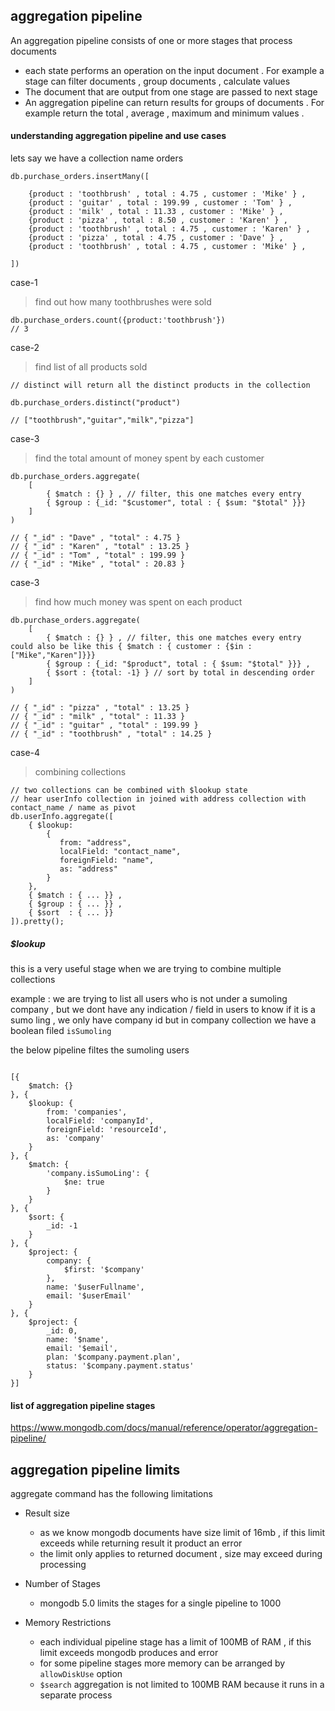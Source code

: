 ## aggregation pipeline 

An aggregation pipeline consists of one or more stages that process documents 

- each state performs an operation on the input document . For example a stage can filter documents ,
group documents , calculate values
- The document that are output from one stage are passed to next stage 
- An aggregation pipeline can return results for groups of documents . For example return the total , average , maximum 
and minimum values . 

#### understanding aggregation pipeline and use cases 

lets say we have a collection name orders 

```
db.purchase_orders.insertMany([

    {product : 'toothbrush' , total : 4.75 , customer : 'Mike' } ,
    {product : 'guitar' , total : 199.99 , customer : 'Tom' } ,
    {product : 'milk' , total : 11.33 , customer : 'Mike' } ,
    {product : 'pizza' , total : 8.50 , customer : 'Karen' } ,
    {product : 'toothbrush' , total : 4.75 , customer : 'Karen' } ,
    {product : 'pizza' , total : 4.75 , customer : 'Dave' } ,
    {product : 'toothbrush' , total : 4.75 , customer : 'Mike' } ,
    
])

```




case-1
> find out how many toothbrushes were sold

```
db.purchase_orders.count({product:'toothbrush'})
// 3 
```
case-2
> find list of all products sold 

```
// distinct will return all the distinct products in the collection 

db.purchase_orders.distinct("product")

// ["toothbrush","guitar","milk","pizza"] 

```

case-3
> find the total amount of money spent by each customer 

```
db.purchase_orders.aggregate(
    [
        { $match : {} } , // filter, this one matches every entry 
        { $group : {_id: "$customer", total : { $sum: "$total" }}}
    ]
)

// { "_id" : "Dave" , "total" : 4.75 }
// { "_id" : "Karen" , "total" : 13.25 }
// { "_id" : "Tom" , "total" : 199.99 }
// { "_id" : "Mike" , "total" : 20.83 }

```
case-3
> find how much money was spent on each product 

```
db.purchase_orders.aggregate(
    [
        { $match : {} } , // filter, this one matches every entry could also be like this { $match : { customer : {$in : ["Mike","Karen"]}}}
        { $group : {_id: "$product", total : { $sum: "$total" }}} ,
        { $sort : {total: -1} } // sort by total in descending order 
    ]
)

// { "_id" : "pizza" , "total" : 13.25 }
// { "_id" : "milk" , "total" : 11.33 }
// { "_id" : "guitar" , "total" : 199.99 }
// { "_id" : "toothbrush" , "total" : 14.25 }

```

case-4
> combining collections 

```
// two collections can be combined with $lookup state 
// hear userInfo collection in joined with address collection with contact_name / name as pivot 
db.userInfo.aggregate([
    { $lookup:
        {
           from: "address",
           localField: "contact_name",
           foreignField: "name",
           as: "address"
        }
    },
    { $match : { ... }} ,
    { $group : { ... }} ,
    { $sort  : { ... }}
]).pretty();

```

##### $lookup 
this is a very useful stage when we are trying to combine multiple collections 

example :
we are trying to list all users who is not under a sumoling company , 
but we dont have any indication / field in users to know if it is a sumo ling , we only have company id but in company collection we have a boolean filed `isSumoling` 

the below pipeline filtes the sumoling users 
```

[{
    $match: {}
}, {
    $lookup: {
        from: 'companies',
        localField: 'companyId',
        foreignField: 'resourceId',
        as: 'company'
    }
}, {
    $match: {
        'company.isSumoLing': {
            $ne: true
        }
    }
}, {
    $sort: {
        _id: -1
    }
}, {
    $project: {
        company: {
            $first: '$company'
        },
        name: '$userFullname',
        email: '$userEmail'
    }
}, {
    $project: {
        _id: 0,
        name: '$name',
        email: '$email',
        plan: '$company.payment.plan',
        status: '$company.payment.status'
    }
}]

```
#### list of aggregation pipeline stages 

https://www.mongodb.com/docs/manual/reference/operator/aggregation-pipeline/

## aggregation pipeline limits 

aggregate command has the following limitations 

- Result size 
    - as we know mongodb documents have size limit of 16mb , if this limit exceeds while returning result it product an error 
    - the limit only applies to returned document , size may exceed during processing 
- Number of Stages 
    - mongodb 5.0 limits the stages for a single pipeline to 1000 

- Memory Restrictions 
    - each individual pipeline stage has a limit of 100MB of RAM , if this limit exceeds mongodb produces and error 
    - for some pipeline stages more memory can be arranged by `allowDiskUse` option 
    - `$search` aggregation is not limited to 100MB RAM because it runs in a separate process 
